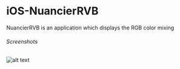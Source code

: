 iOS-NuancierRVB
===============

NuancierRVB is an application which displays the RGB color mixing

###### Screenshots
![alt text](https://github.com/Kingsousse/iOS-NuancierRVB/master/capt1.png "screen 1")
